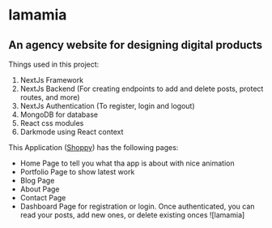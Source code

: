 # lamamia

## An agency website for designing digital products

Things used in this project:

1. NextJs Framework
2. NextJs Backend (For creating endpoints to add and delete posts, protect routes, and more)
3. NextJs Authentication (To register, login and logout)
4. MongoDB for database
5. React css modules
6. Darkmode using React context

This Application ([Shoppy](https://shoppy-ten.vercel.app/)) has the following pages:

- Home Page to tell you what tha app is about with nice animation
- Portfolio Page to show latest work
- Blog Page
- About Page
- Contact Page
- Dashboard Page for registration or login. Once authenticated, you can read your posts, add new ones, or delete existing onces
![lamamia]